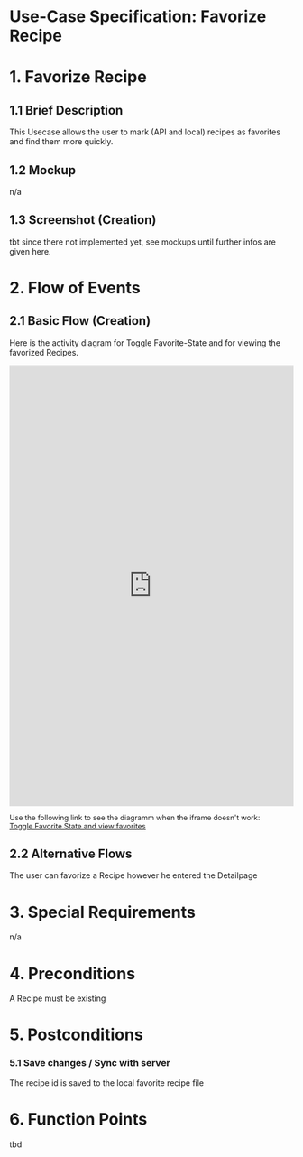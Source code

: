 # Use-Case Specification: Favorize Recipe

# 1. Favorize Recipe

## 1.1 Brief Description
This Usecase allows the user to mark (API and local) recipes as favorites and find them more quickly.

## 1.2 Mockup
n/a

## 1.3 Screenshot (Creation)
tbt since there not implemented yet, see mockups until further infos are given here.

# 2. Flow of Events

## 2.1 Basic Flow (Creation)
Here is the activity diagram for Toggle Favorite-State and for viewing the favorized Recipes.

<iframe frameborder="0" style="width:100%;height:782px;" src="https://viewer.diagrams.net/?highlight=0000ff&edit=_blank&layers=1&nav=1&title=createrecipe.drawio#Uhttps%3A%2F%2Fraw.githubusercontent.com%2FJanPfenning%2FMood4Food_Doc%2Fmain%2Fembedded-files%2FfavorizeRecipe.drawio"></iframe>
</br>
<p style="font-size:0.8rem">
Use the following link to see the diagramm when the iframe doesn't work:</br>
<a href="https://viewer.diagrams.net/?highlight=0000ff&edit=_blank&layers=1&nav=1&title=createrecipe.drawio#Uhttps%3A%2F%2Fraw.githubusercontent.com%2FJanPfenning%2FMood4Food_Doc%2Fmain%2Fembedded-files%2FfavorizeRecipe.drawio">Toggle Favorite State and view favorites</a></p>

## 2.2 Alternative Flows
The user can favorize a Recipe however he entered the Detailpage

# 3. Special Requirements
n/a

# 4. Preconditions
A Recipe must be existing

# 5. Postconditions

### 5.1 Save changes / Sync with server
The recipe id is saved to the local favorite recipe file

# 6. Function Points
tbd
<!--
To calculate function points, we used the tool on [http://groups.umd.umich.edu](http://groups.umd.umich.edu/cis/course.des/cis375/projects/fp99/main.html).

Functionpoints and implementationtime needs to be determined -->
